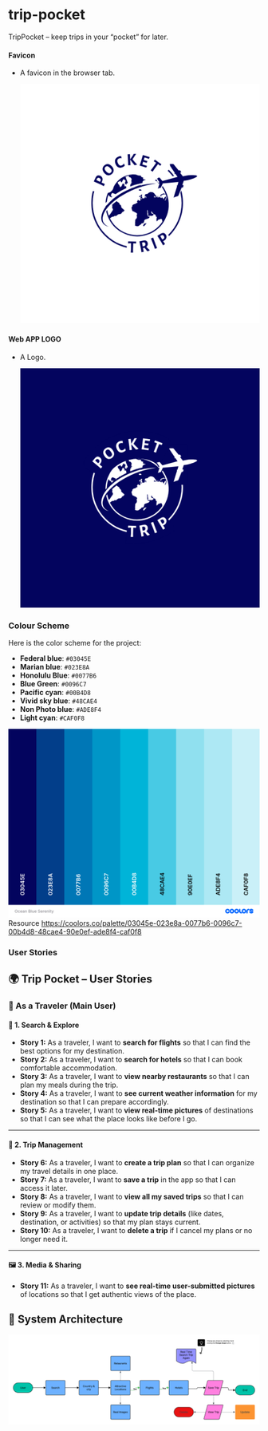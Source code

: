 # trip-pocket
TripPocket – keep trips in your “pocket” for later.


#### Favicon

- A favicon in the browser tab.

  ![favicon](assets/favicon/favicon.png)

#### Web APP LOGO

- A Logo.

  ![logo](assets/logo/logo.png)


### Colour Scheme

Here is the color scheme for the project:

- **Federal blue**: `#03045E`
- **Marian blue**: `#023E8A`
- **Honolulu Blue**: `#0077B6`
- **Blue Green**: `#0096C7`
- **Pacific cyan**: `#00B4D8`
- **Vivid sky blue**: `#48CAE4`
- **Non Photo blue**: `#ADE8F4`
- **Light cyan**: `#CAF0F8`

 
![POCKETTRIP](assets/colorscheme/ocean-blue-serenity.png)
Resource
https://coolors.co/palette/03045e-023e8a-0077b6-0096c7-00b4d8-48cae4-90e0ef-ade8f4-caf0f8


### User Stories

## 🌍 Trip Pocket – User Stories

### 👤 As a Traveler (Main User)

#### 🧭 1. Search & Explore

- **Story 1:** As a traveler, I want to **search for flights** so that I can find the best options for my destination.  
- **Story 2:** As a traveler, I want to **search for hotels** so that I can book comfortable accommodation.  
- **Story 3:** As a traveler, I want to **view nearby restaurants** so that I can plan my meals during the trip.  
- **Story 4:** As a traveler, I want to **see current weather information** for my destination so that I can prepare accordingly.  
- **Story 5:** As a traveler, I want to **view real-time pictures** of destinations so that I can see what the place looks like before I go.  

---

#### 🧳 2. Trip Management

- **Story 6:** As a traveler, I want to **create a trip plan** so that I can organize my travel details in one place.  
- **Story 7:** As a traveler, I want to **save a trip** in the app so that I can access it later.  
- **Story 8:** As a traveler, I want to **view all my saved trips** so that I can review or modify them.  
- **Story 9:** As a traveler, I want to **update trip details** (like dates, destination, or activities) so that my plan stays current.  
- **Story 10:** As a traveler, I want to **delete a trip** if I cancel my plans or no longer need it.  

---

#### 🖼️ 3. Media & Sharing

- **Story 11:** As a traveler, I want to **see real-time user-submitted pictures** of locations so that I get authentic views of the place.  


## 🧩 System Architecture

![Trip Pocket Architecture Diagram](assets/flowchart/Flowchart.png)
